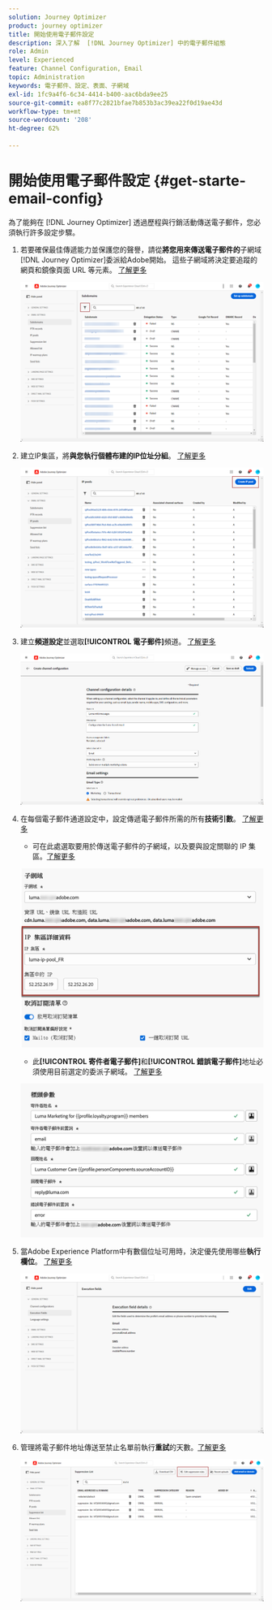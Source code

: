 ```yaml
---
solution: Journey Optimizer
product: journey optimizer
title: 開始使用電子郵件設定
description: 深入了解  [!DNL Journey Optimizer] 中的電子郵件組態
role: Admin
level: Experienced
feature: Channel Configuration, Email
topic: Administration
keywords: 電子郵件、設定、表面、子網域
exl-id: 1fc9a4f6-6c34-4414-b400-aac6bda9ee25
source-git-commit: ea8f77c2821bfae7b853b3ac39ea22f0d19ae43d
workflow-type: tm+mt
source-wordcount: '208'
ht-degree: 62%

---
```


# 開始使用電子郵件設定 {#get-starte-email-config}

為了能夠在 [!DNL Journey Optimizer] 透過歷程與行銷活動傳送電子郵件，您必須執行許多設定步驟。

1. 若要確保最佳傳遞能力並保護您的聲譽，請從&#x200B;**將您用來傳送電子郵件的**&#x200B;子網域[!DNL Journey Optimizer]委派給Adobe開始。 這些子網域將決定要追蹤的網頁和鏡像頁面 URL 等元素。 [了解更多](../configuration/about-subdomain-delegation.md)

   ![](../configuration/assets/subdomain-list.png)

1. 建立IP集區，將&#x200B;**與您執行個體布建的IP位址分組**。 [了解更多](../configuration/ip-pools.md)

   ![](../configuration/assets/ip-pool-create.png)

1. 建立&#x200B;**頻道設定**&#x200B;並選取&#x200B;**[!UICONTROL 電子郵件]**&#x200B;頻道。 [了解更多](../configuration/channel-surfaces.md)


   ![](../configuration/assets/preset-general.png)

1. 在每個電子郵件通道設定中，設定傳遞電子郵件所需的所有&#x200B;**技術引數**。 [了解更多](email-settings.md)

   * 可在此處選取要用於傳送電子郵件的子網域，以及要與設定關聯的 IP 集區。[了解更多](email-settings.md#subdomains-and-ip-pools)

   ![](assets/surface-subdomain-ip-pool.png)

   * 此&#x200B;**[!UICONTROL 寄件者電子郵件]**&#x200B;和&#x200B;**[!UICONTROL 錯誤電子郵件]**&#x200B;地址必須使用目前選定的委派子網域。 [了解更多](email-settings.md#email-header)

   ![](assets/preset-header.png)

1. 當Adobe Experience Platform中有數個位址可用時，決定優先使用哪些&#x200B;**執行欄位**。 [了解更多](../configuration/primary-email-addresses.md)

   ![](../configuration/assets/primary-address-execution-fields.png)

1. 管理將電子郵件地址傳送至禁止名單前執行&#x200B;**重試**&#x200B;的天數。[了解更多](../configuration/manage-suppression-list.md)

   ![](../configuration/assets/suppression-list-edit-retries.png)
